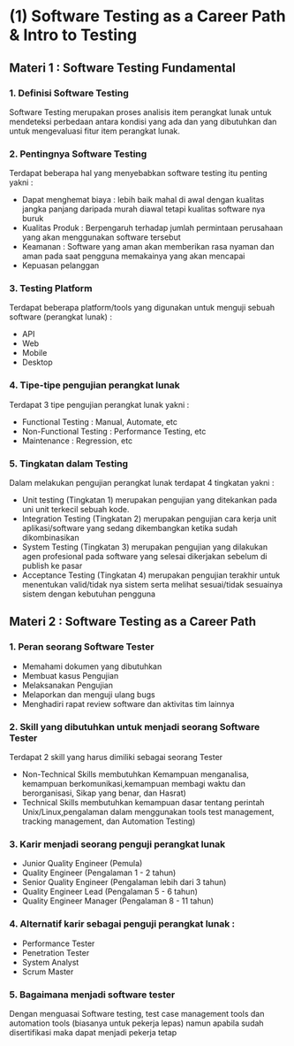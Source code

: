 # (1) Software Testing as a Career Path & Intro to Testing
## Materi 1 : Software Testing Fundamental
### 1. Definisi Software Testing
Software Testing merupakan proses analisis item perangkat lunak untuk mendeteksi perbedaan antara kondisi yang ada dan yang dibutuhkan dan untuk mengevaluasi fitur item perangkat lunak.
### 2. Pentingnya Software Testing
Terdapat beberapa hal yang menyebabkan software testing itu penting yakni :
- Dapat menghemat biaya : lebih baik mahal di awal dengan kualitas jangka panjang daripada murah diawal tetapi kualitas software nya buruk
- Kualitas Produk : Berpengaruh terhadap jumlah permintaan perusahaan yang akan menggunakan software tersebut
- Keamanan : Software yang aman akan memberikan rasa nyaman dan aman pada saat pengguna memakainya yang akan mencapai
- Kepuasan pelanggan
### 3. Testing Platform
Terdapat beberapa platform/tools yang digunakan untuk menguji sebuah software (perangkat lunak) :
- API
- Web
- Mobile
- Desktop
### 4. Tipe-tipe pengujian perangkat lunak
Terdapat 3 tipe pengujian perangkat lunak yakni :
- Functional Testing : Manual, Automate, etc
- Non-Functional Testing : Performance Testing, etc
- Maintenance : Regression, etc
### 5. Tingkatan dalam Testing
Dalam melakukan pengujian perangkat lunak terdapat 4 tingkatan yakni :
- Unit testing (Tingkatan 1) merupakan pengujian yang ditekankan pada uni unit terkecil sebuah kode.
- Integration Testing (Tingkatan 2) merupakan pengujian cara kerja unit aplikasi/software yang sedang dikembangkan ketika sudah dikombinasikan
- System Testing (Tingkatan 3) merupakan pengujian yang dilakukan agen profesional pada software yang selesai dikerjakan sebelum di publish ke pasar
- Acceptance Testing (Tingkatan 4) merupakan pengujian terakhir untuk menentukan valid/tidak nya sistem serta melihat sesuai/tidak sesuainya sistem dengan kebutuhan pengguna

## Materi 2 : Software Testing as a Career Path
### 1. Peran seorang Software Tester
- Memahami dokumen yang dibutuhkan
- Membuat kasus Pengujian
- Melaksanakan Pengujian
- Melaporkan dan menguji ulang bugs 
- Menghadiri rapat review software dan aktivitas tim lainnya
### 2. Skill yang dibutuhkan untuk menjadi seorang Software Tester
Terdapat 2 skill yang harus dimiliki sebagai seorang Tester
- Non-Technical Skills membutuhkan Kemampuan menganalisa, kemampuan berkomunikasi,kemampuan membagi waktu dan berorganisasi, Sikap yang benar, dan Hasrat)    
- Technical Skills membutuhkan kemampuan dasar tentang perintah Unix/Linux,pengalaman dalam menggunakan tools test management, tracking management, dan Automation Testing)
### 3. Karir menjadi seorang penguji perangkat lunak
- Junior Quality Engineer (Pemula)
- Quality Engineer (Pengalaman 1 - 2 tahun)
- Senior Quality Engineer (Pengalaman lebih dari 3 tahun)
- Quality Engineer Lead (Pengalaman 5 - 6 tahun)
- Quality Engineer Manager (Pengalaman 8 - 11 tahun)
### 4. Alternatif karir sebagai penguji perangkat lunak :
- Performance Tester
- Penetration Tester
- System Analyst
- Scrum Master
### 5. Bagaimana menjadi software tester 
Dengan menguasai Software testing, test case management tools dan automation tools (biasanya untuk pekerja lepas) namun apabila sudah disertifikasi maka dapat menjadi pekerja tetap 


